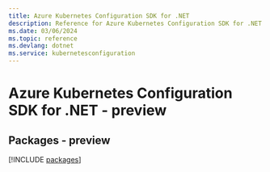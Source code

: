 ```yaml
---
title: Azure Kubernetes Configuration SDK for .NET
description: Reference for Azure Kubernetes Configuration SDK for .NET
ms.date: 03/06/2024
ms.topic: reference
ms.devlang: dotnet
ms.service: kubernetesconfiguration
---
```

# Azure Kubernetes Configuration SDK for .NET - preview
## Packages - preview
[!INCLUDE [packages](kubernetes-configuration-index.md)]